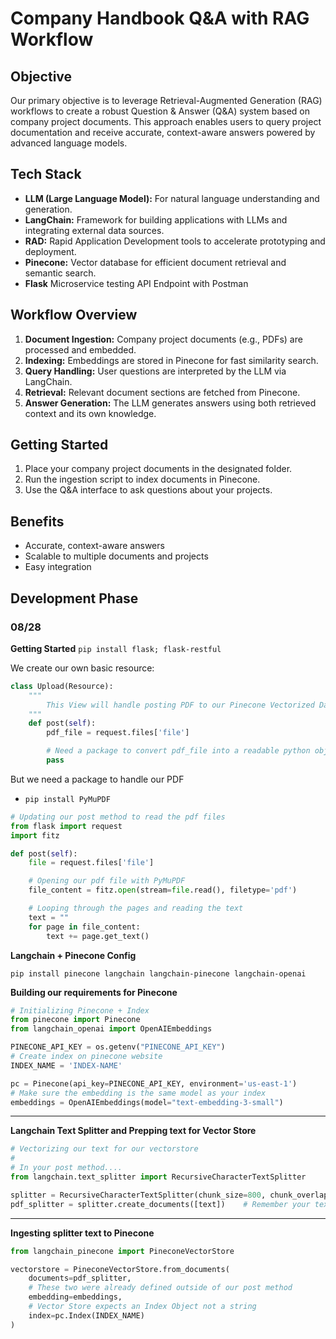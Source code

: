 # Company Handbook Q&A with RAG Workflow

## Objective

Our primary objective is to leverage Retrieval-Augmented Generation (RAG) workflows to create a robust Question & Answer (Q&A) system based on company project documents. This approach enables users to query project documentation and receive accurate, context-aware answers powered by advanced language models.

## Tech Stack

- **LLM (Large Language Model):** For natural language understanding and generation.
- **LangChain:** Framework for building applications with LLMs and integrating external data sources.
- **RAD:** Rapid Application Development tools to accelerate prototyping and deployment.
- **Pinecone:** Vector database for efficient document retrieval and semantic search.
- **Flask** Microservice testing API Endpoint with Postman 

## Workflow Overview

1. **Document Ingestion:** Company project documents (e.g., PDFs) are processed and embedded.
2. **Indexing:** Embeddings are stored in Pinecone for fast similarity search.
3. **Query Handling:** User questions are interpreted by the LLM via LangChain.
4. **Retrieval:** Relevant document sections are fetched from Pinecone.
5. **Answer Generation:** The LLM generates answers using both retrieved context and its own knowledge.

## Getting Started

1. Place your company project documents in the designated folder.
2. Run the ingestion script to index documents in Pinecone.
3. Use the Q&A interface to ask questions about your projects.

## Benefits

- Accurate, context-aware answers
- Scalable to multiple documents and projects
- Easy integration

## Development Phase 

### 08/28

**Getting Started**
`pip install flask; flask-restful`

We create our own basic resource:

```py
class Upload(Resource):
    """
        This View will handle posting PDF to our Pinecone Vectorized Database for embeddings 
    """
    def post(self):
        pdf_file = request.files['file']

        # Need a package to convert pdf_file into a readable python object
        pass
```

But we need a package to handle our PDF 
- `pip install PyMuPDF`

```py
# Updating our post method to read the pdf files 
from flask import request 
import fitz

def post(self):
    file = request.files['file']

    # Opening our pdf file with PyMuPDF
    file_content = fitz.open(stream=file.read(), filetype='pdf')

    # Looping through the pages and reading the text 
    text = ""
    for page in file_content:
        text += page.get_text()
```

**Langchain + Pinecone Config**

`pip install pinecone langchain langchain-pinecone langchain-openai`

**Building our requirements for Pinecone**
```py
# Initializing Pinecone + Index 
from pinecone import Pinecone 
from langchain_openai import OpenAIEmbeddings

PINECONE_API_KEY = os.getenv("PINECONE_API_KEY")
# Create index on pinecone website
INDEX_NAME = 'INDEX-NAME'

pc = Pinecone(api_key=PINECONE_API_KEY, environment='us-east-1')
# Make sure the embedding is the same model as your index 
embeddings = OpenAIEmbeddings(model="text-embedding-3-small")

```

---

**Langchain Text Splitter and Prepping text for Vector Store**
```py
# Vectorizing our text for our vectorstore
#  
# In your post method....
from langchain.text_splitter import RecursiveCharacterTextSplitter 

splitter = RecursiveCharacterTextSplitter(chunk_size=800, chunk_overlap=100)
pdf_splitter = splitter.create_documents([text])    # Remember your text object is from our PDF reader => fitz
```

---
**Ingesting splitter text to Pinecone**

```py
from langchain_pinecone import PineconeVectorStore

vectorstore = PineconeVectorStore.from_documents(
    documents=pdf_splitter,
    # These two were already defined outside of our post method 
    embedding=embeddings,
    # Vector Store expects an Index Object not a string
    index=pc.Index(INDEX_NAME)
)
```
